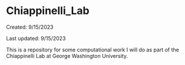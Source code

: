 # Chiappinelli_Lab

Created: 9/15/2023

Last updated: 9/15/2023

This is a repository for some computational work I will do as part of the Chiappinelli Lab at George Washington University.
